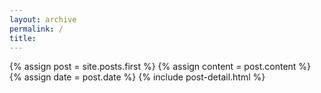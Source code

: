 ```yaml
---
layout: archive
permalink: /
title:
---
```

<div class="blog-index">  
  {% assign post = site.posts.first %}
  {% assign content = post.content %}
	{% assign date = post.date %}
	{% include post-detail.html %}
</div>


